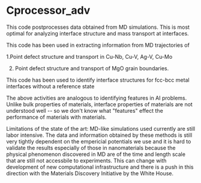 Cprocessor_adv
==============
This code postprocesses data obtained from MD simulations. This is most optimal for analyzing interface structure and mass transport at interfaces.


This code has been used in extracting information from MD trajectories of

1.Point defect structure and transport in Cu-Nb, Cu-V, Ag-V, Cu-Mo

2.  Point defect structure and transport of MgO grain boundaries. 

This code has been used to identify interface structures for fcc-bcc metal interfaces  without a reference state


The above activities are analogous to identifying features in AI problems. Unlike bulk properties of materials, interface properties of materials are not understood well -- so we don't know what "features" effect the performance of materials with materials.

Limitations of the state of the art:
MD-like simulations used currently are still labor intensive.
The data and information obtained by these methods is still very tightly dependent on the empericial potentials we use and it is hard to validate the results especially of those in nanomaterials because the physical phenomenon discovered in MD are of the time and length scale that are still not accessbile to experiments.
This can change with development of new computational infrastructure and there is a push in this direction with the Materials Discovery Initiative by the White House.